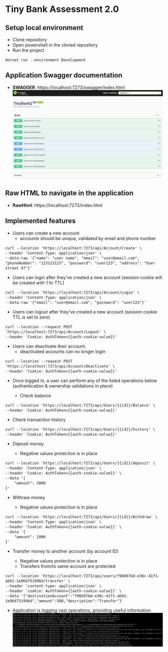 # Tiny Bank Assessment 2.0

## Setup local environment

- Clone repository
- Open powershell in the cloned repository
- Run the project

```
dotnet run --environment Development
```

## Application Swagger documentation

- **SWAGGER**: https://localhost:7273/swagger/index.html
  ![swagger](./Img/swagger.png)

## Raw HTML to navigate in the application

- **RawHtml**: https://localhost:7273/index.html

## Implemented features

- Users can create a new account
  - accounts should be unique, validated by email and phone number

```
curl --location 'https://localhost:7273/api/Account/Create' \
--header 'Content-Type: application/json' \
--data-raw '{"name": "user name", "email": "user@email.com", "phoneNumber": "123123123", "password": "user123", "address": "User street 47"}'
```

- Users can login after they've created a new account (session cookie will be created with 1 hr TTL)

```
curl --location 'https://localhost:7273/api/Account/Login' \
--header 'Content-Type: application/json' \
--data-raw '{"email": "user@email.com", "password": "user123"}'
```

- Users can logout after they've created a new account (session cookie TTL is set to zero)

```
curl --location --request POST 'https://localhost:7273/api/Account/Logout' \
--header 'Cookie: AuthToken={{auth-cookie-value}}'
```

- Users can deactivate their account.
  - deactivated accounts can no longer login

```
curl --location --request POST 'https://localhost:7273/api/Account/Deactivate' \
--header 'Cookie: AuthToken={{auth-cookie-value}}'
```

- Once logged in, a user can perform any of the listed operations below (authentication & ownership validations in place)

  - Check balance

```
curl --location 'https://localhost:7273/api/Users/{{id}}/Balance' \
--header 'Cookie: AuthToken={{auth-cookie-value}}'
```

- Check transaction history

```
curl --location 'https://localhost:7273/api/Users/{{id}}/history' \
--header 'Cookie: AuthToken={{auth-cookie-value}}'
```

- Deposit money

  - Negative values protection is in place

```
curl --location 'https://localhost:7273/api/Users/{{id}}/deposit' \
--header 'Content-Type: application/json' \
--header 'Cookie: AuthToken={{auth-cookie-value}}' \
--data '{
    "amount": 5000
}'
```

- Withraw money

  - Negative values protection is in place

```
curl --location 'https://localhost:7273/api/Users/{{id}}/Withdraw' \
--header 'Content-Type: application/json' \
--header 'Cookie: AuthToken={{auth-cookie-value}}' \
--data '{
    "amount": 1000
}'
```

- Transfer money to another account (by account ID)

  - Negative values protection is in place
  - Transfers from/to same account are protected

```
curl --location 'https://localhost:7273/api/users/f96697bd-e36c-41f1-ab91-1e964751996d/transfer' \
--header 'content-type: application/json' \
--header 'cookie: AuthToken={{auth-cookie-value}}' \
--data '{"destinationAccount":"f96697bd-e36c-41f1-ab91-1e964751996d","amount":500,"description":"Transfer"}'
```

- Application is logging vast operations, providing useful information
  ![Logs](./Img/log-example.png)
